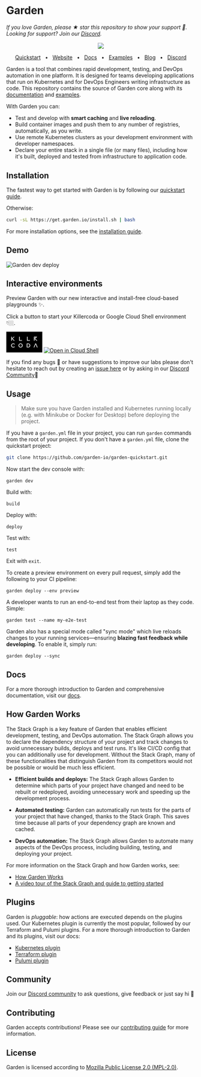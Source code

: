 # Garden

_If you love Garden, please ★ star this repository to show your support :green_heart:. Looking for support? Join our [Discord](https://go.garden.io/discord)._

<p align="center">
  <img src="https://github.com/garden-io/garden/assets/59834693/f62a04cb-44bc-4dd4-8426-398b6cd846fd" align="center">
</p>
<div align="center">
  <a href="https://docs.garden.io/basics/5-min-quickstart/?utm_source=github">Quickstart</a>
  <span>&nbsp;&nbsp;•&nbsp;&nbsp;</span>
  <a href="https://garden.io/?utm_source=github">Website</a>
  <span>&nbsp;&nbsp;•&nbsp;&nbsp;</span>
  <a href="https://docs.garden.io/?utm_source=github">Docs</a>
  <span>&nbsp;&nbsp;•&nbsp;&nbsp;</span>
  <a href="https://github.com/garden-io/garden/tree/0.13.10/examples">Examples</a>
  <span>&nbsp;&nbsp;•&nbsp;&nbsp;</span>
  <a href="https://garden.io/blog/?utm_source=github">Blog</a>
  <span>&nbsp;&nbsp;•&nbsp;&nbsp;</span>
  <a href="https://go.garden.io/discord">Discord</a>
</div>

Garden is a tool that combines rapid development, testing, and DevOps automation in one platform. It is designed for teams developing applications that run on Kubernetes and for DevOps Engineers writing infrastructure as code. This repository contains the source of Garden core along with its [documentation](./docs) and [examples](./examples).

With Garden you can:

- Test and develop with **smart caching** and **live reloading**.
- Build container images and push them to any number of registries, automatically, as you write.
- Use remote Kubernetes clusters as your development environment with developer namespaces.
- Declare your entire stack in a single file (or many files), including how it's built, deployed and tested from infrastructure to application code.

## Installation

The fastest way to get started with Garden is by following our [quickstart guide](https://docs.garden.io/basics/quickstart).

Otherwise:

```sh
curl -sL https://get.garden.io/install.sh | bash
```

For more installation options, see the [installation guide](https://docs.garden.io/basics/quickstart#step-1-install-garden).

## Demo

![Garden dev deploy](https://raw.githubusercontent.com/ShankyJS/garden-quickstart-content/d8095ad1a8615edf49e721b8afcd901f3056e127/dev-mode.gif)

## Interactive environments

Preview Garden with our new interactive and install-free cloud-based playgrounds ✨.

Click a button to start your Killercoda or Google Cloud Shell environment 👇🏼.

<a href="https://go.garden.io/killercoda"><img src="https://raw.githubusercontent.com/garden-io/garden-interactive-environments/main/resources/img/killercoda-logo.png" alt="Killercoda logo in black and white." height="55px"/></a> [![Open in Cloud Shell](https://gstatic.com/cloudssh/images/open-btn.svg)](https://go.garden.io/cloudshell)

If you find any bugs 🐛 or have suggestions to improve our labs please don't hesitate to reach out by creating an [issue here](https://github.com/garden-io/garden-interactive-environments) or by asking in our [Discord Community](https://go.garden.io/discord)🌸

## Usage

> Make sure you have Garden installed and Kubernetes running locally (e.g. with Minikube or Docker for Desktop) before deploying the project.

If you have a `garden.yml` file in your project, you can run `garden` commands from the root of your project. If you don't have a `garden.yml` file, clone the quickstart project:

```sh
git clone https://github.com/garden-io/garden-quickstart.git
```

Now start the dev console with:

```console
garden dev
```

Build with:

```console
build
```

Deploy with:

```console
deploy
```

Test with:

```console
test
```

Exit with `exit`.

To create a preview environment on every pull request, simply add the following to your CI pipeline:

```console
garden deploy --env preview
```

A developer wants to run an end-to-end test from their laptop as they code. Simple:

```console
garden test --name my-e2e-test
```

Garden also has a special mode called "sync mode" which live reloads changes to your running services—ensuring **blazing fast feedback while developing**. To enable it, simply run:

```console
garden deploy --sync
```

## Docs

For a more thorough introduction to Garden and comprehensive documentation, visit our [docs](https://docs.garden.io).

## How Garden Works

The Stack Graph is a key feature of Garden that enables efficient development, testing, and DevOps automation. The Stack Graph allows you to declare the dependency structure of your project and track changes to avoid unnecessary builds, deploys and test runs. It's like CI/CD config that you can additionally use for development. Without the Stack Graph, many of these functionalities that distinguish Garden from its competitors would not be possible or would be much less efficient.

- **Efficient builds and deploys:** The Stack Graph allows Garden to determine which parts of your project have changed and need to be rebuilt or redeployed, avoiding unnecessary work and speeding up the development process.

- **Automated testing:** Garden can automatically run tests for the parts of your project that have changed, thanks to the Stack Graph. This saves time because all parts of your dependency graph are known and cached.

- **DevOps automation:** The Stack Graph allows Garden to automate many aspects of the DevOps process, including building, testing, and deploying your project.

For more information on the Stack Graph and how Garden works, see:

- [How Garden Works](https://docs.garden.io/basics/how-garden-works)
- [A video tour of the Stack Graph and guide to getting started](https://www.youtube.com/watch?app=desktop&v=3gMJWGV0WE8)

## Plugins

Garden is _pluggable_: how actions are executed depends on the plugins used. Our Kubernetes plugin is currently the most popular, followed by our Terraform and Pulumi plugins. For a more thorough introduction to Garden and its plugins, visit our docs:

- [Kubernetes plugin](https://docs.garden.io/guides/remote-kubernetes)
- [Terraform plugin](https://docs.garden.io/terraform-plugin/about)
- [Pulumi plugin](https://docs.garden.io/pulumi-plugin/about)

## Community

Join our [Discord community](https://go.garden.io/discord) to ask questions, give feedback or just say hi 🙂

## Contributing

Garden accepts contributions! Please see our [contributing guide](CONTRIBUTING.md) for more information.

## License

Garden is licensed according to [Mozilla Public License 2.0 (MPL-2.0)](https://github.com/garden-io/garden/blob/main/LICENSE.md).
